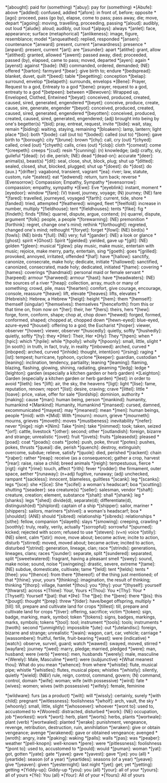 <!--
Only add to this file abbreviations that only have one meaning.

Keep it in alphabetical order so that there are no duplicates.
-->

*[abought]: paid for (something)
*[abuy]: pay for (something)
*[Abufe]: above
*[addled]: confused, addled
*[afore]: in front of, before; opposite
*[ago]: proceed, pass (go by), elapse, come to pass; pass away, die; move, depart
*[agoing]: moving, travelling, proceeding, passing
*[aloud]: audibly, out loud
*[alude]: aloud; audibly, out loud
*[alƿays]: always
*[anlet]: face, appearance; surface (metaphorical)
*[anlikeness]: image, figure, resemblance; model
*[anqueathed]: replied, responded
*[ansen]: countenance
*[anward]: present, current
*[anwardness]: presence
*[anƿard]: present, current
*[art]: are
*[asunder]: apart
*[atithe]: grant, allow
*[atithed]: granted, allowed
*[awent]: passed away, died; proceeded, passed (by), elapsed, came to pass; moved, departed
*[ayen]: again
*[ayenst]: against
*[bade]: (NE) commanded, ordered, demanded; (NE) offered
*[barton]: farmyard
*[bear]: give birth to; endure
*[bedspread]: blanket, duvet, quilt
*[beed]: table
*[begetting]: conception
*[belap]: surround, envelop
*[belapeth]: surrounds, envelops
*[Bene]: Prayer, Request to a god, Entreaty to a god
*[bene]: prayer, request to a god, entreaty to a god
*[betƿeen]: between
*[Bewoven]: Wrapped up, Enveloped, Clothed, Entwined
*[beyat]: conceived, produced, created, caused, sired, generated, engendered
*[beyet]: conceive, produce, create, cause, sire, generate, engender
*[beyot]: conceived, produced, created, caused, sired, generated, engendered
*[beyotten]: conceived, produced, created, caused, sired, generated, engendered; (adj) brought into being by one's begetter(s)
*[bid]: pray, entreat, request, invite
*[bide]: wait, stay, remain
*[biding]: waiting, staying, remaining
*[bloakern]: lamp, lantern; light place
*[bo]: both
*[bode]: call (out to)
*[boded]: called (out to)
*[bore]: gave birth to
*[borough]: city
*[brune]: brown
*[chy]: call, cry (out)
*[chyed]: called, cried (out)
*[chyeth]: calls, cries (out)
*[cloþ]: cloth
*[comest]: come
*[creepeth]: creeps
*[cud]: resin
*[cunning]: (n) knowledge; (adj) crafty, sly, guileful
*[dead]: (v) die, perish; (NE) dead
*[dead-on]: accurate
*[deer]: animal(s), beast(s)
*[dit]: seal, close, shut, block, plug; shut up
*[ditted]: sealed, closed, shut, blocked, plugged; shut up
*[doest]: do
*[dost]: do (aux.)
*[drifter]: vagabond, transient, vagrant
*[ea]: river; law, statute, custom, rule
*[eatest]: eat
*[edwend]: return, turn back; reverse
*[Evensorrow]: Compassion; Empathy, Sympathy
*[evensorrow]: compassion; empathy, sympathy
*[Ewe]: Eve
*[eyeblink]: instant, moment
*[eyedoor]: window
*[fare]: (V) travel, journey, voyage; (N) journey; (NE) fare
*[fared]: travelled, journeyed, voyaged
*[farth]: current, tide, shore
*[fanded]: tried, attempted
*[feathered]: winged, fleet
*[feelfold]: increase in number, multiply
*[fieldhouse]: tent
*[fieldhouses]: tents
*[fike]: fig
*[findeth]: finds
*[flite]: quarrel, dispute, argue, contend; (n) quarrel, dispute, argument
*[folk]: people, a people
*[forewarning]: (NE) premonition
*[forthink]: regret, change one's mind; rethink
*[forthought]: regreted, changed one's mind; rethought
*[foryet]: forget
*[fowl]: (NE) bird(s)
*[fowls]: (NE) birds
*[full]: (NE) very; full
*[gander]: (NE) a look or glance
*[ghost]: spirit
*[Ghost]: Spirit
*[gielded]: yielded, gave up
*[gilt]: (NE) golden
*[gleen]: musical
*[glew]: play music, make music, entertain with music; rejoice, make merry, party, entertain, sing
*[goeth]: goes
*[grilled]: provoked, annoyed, irritated, offended
*[haf]: have
*[hallow]: sanctify, canonize, consecrate, make holy; dedicate, initiate
*[hallowed]: sanctified, canonized, consecrated, made holy; dedicated, initiated
*[hame]: covering
*[hames]: coverings
*[handmaid]: personal maid or female servant
*[harƿeed]: armour
*[harweed]: armour
*[hast]: have
*[headwaters]: (NE) the sources of a river
*[heap]: collection, array, much or many of something; crowd, pile, mass
*[hearten]: comfort, give courage, encourage, console, reassure
*[heave]: lift, elevate
*[heaves]: lifts, elevates
*[Hebreish]: Hebrew, a Hebrew
*[heigt]: height
*[hem]: them
*[hemself]: themself (singular)
*[hemselves]: themselves
*[henceforth]: from this or that time on, from now on
*[her]: their, her
*[hers]: theirs, hers
*[hew]: forge, form, conform, shape; chop at, chop down
*[hewed]: forged, formed, conformed, shaped; chopped at, chopped down
*[hewn-eyed]: blue-eyed, azure-eyed
*[housel]: offering to a god; the Eucharist
*[hoƿer]: viewer, observer
*[hower]: viewer, observer
*[huscedly]: quietly, softly
*[hushedly]: quietly, softly
*[hy]: they
*[Her]: Their, Her
*[Hy]: They
*[hƿen]: when
*[hƿic]: which
*[hƿile]: while
*[hƿolly]: wholly
*[hƿoonly]: small, little, slight
*[in sooth]: in truth, in fact, truly, in reality
*[inbowed]: arched, curved
*[inboƿed]: arched, curved
*[inhide]: thought, intent(ion)
*[irsing]: raging
*[ist]: tempest; hurricane, typhoon, cyclone
*[keeper]: guardian, custodian
*[leaning]: inclination, tendency, partiality; leaning
*[leaming]: flaming, blazing, flashing, glowing, shining, radiating, gleaming
*[ledg]: ledge
*[leighton]: garden (especially a kitchen garden or herb garden)
*[Leighton]: Garden (especially a kitchen garden or herb garden)
*[lest]: in order to avoid
*[lieth]: lies
*[lift]: air, the sky, the heavens
*[ligt]: light
*[lise]: fame, reputation, renown; report
*[list]: desire, craving; crave
*[littel]: little
*[loave]: price, value, offer for sale
*[lordship]: dominion, authority
*[making]: cause
*[man]: human being, person
*[mankind]: humanity, humankind
*[Mankind]: Humanity, Humankind
*[mansed]: cursed, damned, excommunicated
*[mayest]: may
*[meanest]: mean
*[men]: human beings, people
*[mid]: with
*[Mid]: With
*[mourn]: mourn, grieve
*[mourneth]: mourns, grieves
*[moveth]: moves
*[mustbeness]: inevitability
*[nefer]: never
*[nige]: nigh
*[Nim]: Take
*[nim]: take
*[nimmed]: took; taken, seized
*[orf]: cattle, livestock
*[other]: second; other
*[outlandish]: foreign, bizarre and strange; unrealistic
*[ovet]: fruit
*[ovets]: fruits
*[pleasedst]: pleased
*[poad]: coat
*[poads]: coats
*[pote]: push, poke, thrust
*[potes]: pushes, pokes, thrusts
*[queal]: die, perish
*[quench]: destroy, extinguish; overcome, subdue; relieve, satisfy
*[quole]: died, perished
*[rackent]: chain
*[raþer]: rather
*[reap]: receive (as a consequence); gather a crop, harvest
*[rear]: raise, raise a child; breed animals
*[reigh]: tempestuous, fierce
*[rigt]: right
*[rine]: touch, affect
*[rith]: fever
*[rodder]: the firmament, outer space, aether
*[runaway]: (n+adj) fugitive, runaway; (adj) unchecked, rampant
*[sackless]: innocent, blameless, guiltless
*[scank]: leg
*[scanks]: legs
*[sce]: she
*[Sce]: She
*[scifel]: a woman's headscarf; boa
*[scutting]: shutting
*[seadeer]: sea creature(s)
*[seller]: salesman, vendor
*[shaft]: creature, creation; element, substance
*[shalt]: shall
*[shank]: leg
*[shanks]: legs
*[shed]: divide(d), separate(d); differentiate(d), distinguish(ed)
*[shiplord]: captain of a ship
*[shipper]: sailor, mariner
*[shippers]: sailors, mariners
*[shivel]: a woman's headscarf; boa
*[shouldst]: (ANE) should
*[sibred]: relationship
*[sibreds]: relationships
*[sithe]: fellow, companion
*[slayeth]: slays
*[smowing]: creeping, crawling
*[soothly]: truly, really, verily, actually
*[sorroƿful]: sorrowful
*[spurned]: kicked; rejected with scorn; refused to use
*[steven]: (v+n) voice
*[stilly]: (NE) silent, calm
*[stir]: move, move about; become active; incite to action, disturb
*[stirred]: moved, moved about; became active; incited to action, disturbed
*[strind]: generation, lineage, clan; race
*[strinds]: generations, lineages, clans; races
*[sunder]: separate, split
*[sundered]: separated, split
*[sweetwatered]: fragrant, having a pleasant smell
*[swey]: sound, make noise; sound, noise
*[swingeing]: drastic, severe, extreme
*[tame]: (NE) subdue, domesticate, cultivate; tame
*[teld]: tent
*[telds]: tents
*[thee]: you
*[thence]: from there
*[thereof]: of the thing just mentioned; of that
*[thine]: your, yours
*[thinking]: imagination, the result of thinking; thinking
*[thorp]: village, hamlet
*[thou]: you
*[thy]: your
*[thyself]: yourself
*[thwarst]: across
*[Thine]: Your, Yours
*[Thou]: You
*[Thy]: Your
*[Thyself]: Yourself
*[þat]: that
*[Þe]: The
*[þe]: the
*[þere]: there
*[þis]: this
*[þougt]: thought
*[þreƿ]: threw
*[tider]: have/beget offspring, multiply
*[till]: till, prepare and cultivate land for crops
*[tillest]: till, prepare and cultivate land for crops
*[tiver]: offering, sacrifice; victim
*[token]: sign, badge, marking, mark, symbol; token
*[tokens]: signs, badges, markings, marks, symbols; tokens
*[tool]: tool; instrument
*[tools]: tools; instruments
*[twoth]: second
*[unmightly]: impossible
*[ute]: out
*[utelandisc]: foreign, bizarre and strange; unrealistic
*[wain]: wagon, cart, car, vehicle; carriage
*[wassombere]: fruitful, fertile, fruit-bearing
*[wast]: were (indicative)
*[watch]: observe, surveil, guard; watch
*[wawed]: swayed, moved, stirred
*[wayfare]: journey
*[wed]: marry, pledge; married, pledged
*[were]: man, husband; were (verb)
*[weres]: men, husbands
*[werely]: male, masculine
*[Werely]: Male, Masculine
*[wert]: were (subjunctive)
*[What meanest thou]: What do you mean
*[whence]: from where
*[whistle]: flute, musical pipe; whistle
*[whistles]: flutes, musical pipes; whistles
*[whistly]: silently, quietly
*[wield]: (N&V) rule, reign, control, command, govern; (N) command, control, domain
*[wife]: woman; wife (with possessive)
*[wird]: fate
*[wives]: women; wives (with possessive)
*[wifely]: female, feminine
<!-- *[willest]: will | Archaic -->
*[wildware]: furs (as a product)
*[wilt]: will
*[wissly]: certainly, surely
*[with child]: pregnant
*[witlessness]: foolishness
*[wholf]: arch, vault, the sky
*[whoonly]: small, little, slight
*[whosoever]: whoever
*[wont to]: used to, accustomed to
*[Woored]: distracted, disturbed
*[work]: (NE) occupation, job
*[workest]: work
*[wort]: herb, plant
*[worts]: herbs, plants
*[wortwale]: plant (verb)
*[wortwaled]: planted
*[wrake]: punishment, vengeance, revenge, retribution, destruction, ruin, annihilation
*[wraken]: give or obtain vengeance; avenge
*[wrakened]: gave or obtained vengeance; avenged
*[wroth]: angry, irate
*[ƿaking]: waking
*[ƿalls]: walls
*[ƿas]: was
*[ƿeaþer]: weather
*[ƿell-knoƿn]: well-known
*[ƿere]: were
*[ƿitlessness]: foolishness
*[ƿont to]: used to, accustomed to
*[ƿould]: would
*[ƿuman]: woman
*[yat]: got, gotten
*[yate]: gate
*[yave]: gave
*[yavest]: gave
*[ye]: you (all)
*[yeartide]: season (of a year)
*[yeartides]: seasons (of a year)
*[yeave]: give
*[yeaven]: given
*[yesternight]: last night
*[yet]: get; yet
*[yetting]: getting
*[Yiddy-up]: Giddy-up
*[you]: you (all)
*[your]: all of your
*[yours]: all of yours
*[Ye]: You (all)
*[Your]: All of your
*[Yours]: All of yours

